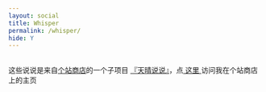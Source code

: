 ```yaml
---
layout: social
title: Whisper
permalink: /whisper/
hide: Y
---
```

<!-- 晴天说说_v1.11 2019-05-18 星球彦 http://storeweb.cn -->
<br>
这些说说是来自<a href="http://storeweb.cn" target="_blank" class="site-friend-link-homepage">个站商店</a>的一个子项目 <a
        href="http://storeweb.cn" target="_blank" class="site-friend-link-project">『天晴说说』</a>，点<a href=""
                                                                                                  target="_blank"
                                                                                                  class="site-friend-link-homepage">
    这里 </a>访问我在个站商店上的主页
<br>
<br>
<br>
<!--  配置  -->
<!-- HTTPS 加载此jquery：-->
<script src='https://libs.baidu.com/jquery/1.11.1/jquery.min.js'></script>
<!--  配置  -->
<style type="text/css">
    .hide {
        display: none !important;
    }
    .clear {
        clear: both;
    }
    .storeweb-say>div.say-container {
        margin-top: 10px;
        margin-bottom: 25px;
        padding: 10px 20px;
        background-color: #fafafa;    /*#bed742*/
        border-radius: 6px;
        font-size: 15px;
        color: #d93a49 !important;    /*#2e3a1f*/
        line-height: 200%;
        border: 1px #ccc solid;
    }
    .storeweb-say-month {
        font-size: 30px;
    }
    .storeweb-say-day {
        font-size: 18px;
    }
    .storeweb-say-name {
        font-size: 18px;
        margin-left: 20px;
        color: #333 !important;
    }
    .say-container>img {
        margin-top: 16px;
    }
    .storeweb-say-name:hover {
        color: #0074d9 !important;
        text-decoration: underline;
    }
    .is_member_others{
        color: #d71345 !important;
    }
    .primary {
        border: none;
        background-color: #467B96 !important;
        cursor: pointer;
        -moz-border-radius: 2px;
        -webkit-border-radius: 2px;
        border-radius: 2px;
        color: #FFF !important;
    }
    .btn {
        border: none;
        background-color: #E9E9E6 !important;
        cursor: pointer;
        -moz-border-radius: 2px;
        -webkit-border-radius: 2px;
        border-radius: 2px;
        display: inline-block;
        padding: 4px 12px;
        height: 34px;
        color: #666 !important;
        vertical-align: middle;
        zoom: 1;
    }
    .btn:hover {
        background-color: #666 !important;
        color: #E9E9E6 !important;
    }
</style>
<script data-no-instant>
    // ----------------------------------- 配置 ---------------------------------------
    //var url = "https://storeweb.cn/api/say";  // 如果你的网站是HTTPS，则用这一行代码
    var url = "https://storeweb.cn/api/say";     // 如果你的网站是HTTP
    // ----------------------------------- 配置 ---------------------------------------
    function get_say_api(timeout) {
        $.ajax({
            type: 'get',
            url: url,
            async: true,
            dataType: 'jsonp',
            data: {},
            timeout: 3000,
            success: function (result) {
                if (result.success == 1) {
                    //console.log(success['data']);
                    template_make(result.data, result.information);
                    set_storeweb_info(result.information);
                    set_pagiation_button(result.pagination);
                } else {
                    $('.site-friend-link').html(result.info);
                }
            },
            complete: function (XMLHttpRequest, status) { //请求完成后最终执行参数
                if (status == 'timeout') {//超时,status还有success,error等值的情况
                    if (timeout == 1) {
                        $('.storeweb-say').html('获取数据超时……请联系个站商店小彦');
                    } else {
                        url = "http://storeweb.cn/api/say";
                        $('.storeweb-say').html('https 获取数据超时……尝试http获取……');
                        get_say_api(1);
                    }
                }
            }
        });
    }
    $(function () {
        $('.storeweb-say').html('正在向『个站商店』请求友链数据……');
        get_say_api(0);
    })
    function template_make(data, information) {
        //console.log(data)
        $('.storeweb-say').html('');
        $.each(data, function (key, value) {
            //console.log(value.name);
            var template = $('#say-template').text();
            template = template.replace('%%content%%', value.content);
            template = template.replace('%%name%%', value.member.name);
            template = template.replace('%%month%%', value.create_at_month);
            template = template.replace('%%day%%', value.create_at_day);
            template = template.replace('%%is_member_others%%', value.is_member_others);
            template = template.replace('%%image_cn%%', value.image_cn);
            if(value.url == ""){
                template = template.replace('%%url%%', '');
                template = template.replace('%%say-url%%', 'hide');
            }else{
                template = template.replace('%%url%%', value.url);
                template = template.replace('%%url%%', value.url);
                template = template.replace('%%say-url%%', '');
            }
            var template_id = $(template);
            $('.storeweb-say').append(template_id);
        })
    }
    function set_storeweb_info(information) {
        $('.site-friend-link-homepage').attr('href', information['homepage']);
        $('.site-friend-link-project').attr('href', information['project']);
        //$('.site-friend-link-storeweb').attr('href',information['storeweb']);
    }
    function submit_pagination(url_button) {
        $('.storeweb-say').html('正在向『个站商店』请求友链数据……');
        url = url_button;
        get_say_api(0);
    }
    function set_pagiation_button(pagination){
        var template = $('#say-pagination-template').text();
        if(pagination.prev_page_url){
            template = template.replace('%%prev_page_url%%', pagination.prev_page_url);
            template = template.replace('%%say-button-prev%%', '');
        }else{
            template = template.replace('%%prev_page_url%%', '');
            template = template.replace('%%say-button-prev%%', 'hide');
        }
        if(pagination.next_page_url){
            template = template.replace('%%next_page_url%%', pagination.next_page_url);   
            template = template.replace('%%say-button-next%%', '');
        }else{
            template = template.replace('%%next_page_url%%', '');
            template = template.replace('%%say-button-next%%', 'hide');
        }
        var template_id = $(template);
        $('.storeweb-say').append(template_id);
    }
</script>
<div class="clear"></div>
<div class="storeweb-say">
</div>

<script type="text/html" id="say-template" data-no-instant>
    <span class="storeweb-say-month">%%month%%</span> <span class="storeweb-say-day">%%day%%</span> <span class="storeweb-say-name %%is_member_others%%">%%name%%</span>
    <div class="say-container">
        <div class="say-contant">%%content%%</div>
        <a href="%%url%%" target="_blank" class="%%say-url%%">%%url%%</a>
        <img src="%%image_cn%%">
    </div>
</script>

<script type="text/html" id="say-pagination-template" data-no-instant>
    <div class="say-pagination">
        <a href="Javascript:submit_pagination('%%prev_page_url%%')" class="btn primary left %%say-button-prev%%"><< 较新的一页</a>
        <a href="Javascript:submit_pagination('%%next_page_url%%')" class="btn primary right %%say-button-next%%">之前的一页 >></a>
    </div>
</script>
<div class="clear"></div>